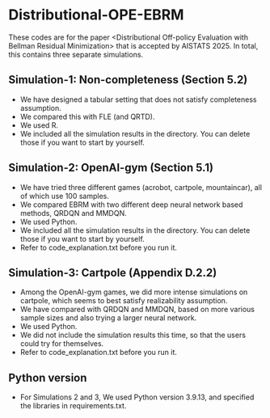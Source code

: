 # Distributional-OPE-EBRM
These codes are for the paper &lt;Distributional Off-policy Evaluation with Bellman Residual Minimization> that is accepted by AISTATS 2025.
In total, this contains three separate simulations.

## Simulation-1: Non-completeness (Section 5.2)
- We have designed a tabular setting that does not satisfy completeness assumption.
- We compared this with FLE (and QRTD).
- We used R.
- We included all the simulation results in the directory. You can delete those if you want to start by yourself.

## Simulation-2: OpenAI-gym (Section 5.1)
- We have tried three different games (acrobot, cartpole, mountaincar), all of which use 100 samples.
- We compared EBRM with two different deep neural network based methods, QRDQN and MMDQN.
- We used Python.
- We included all the simulation results in the directory. You can delete those if you want to start by yourself.
- Refer to code_explanation.txt before you run it.

## Simulation-3: Cartpole (Appendix D.2.2)
- Among the OpenAI-gym games, we did more intense simulations on cartpole, which seems to best satisfy realizability assumption.
- We have compared with QRDQN and MMDQN, based on more various sample sizes and also trying a larger neural network.
- We used Python.
- We did not include the simulation results this time, so that the users could try for themselves.
- Refer to code_explanation.txt before you run it.

## Python version
- For Simulations 2 and 3, We used Python version 3.9.13, and specified the libraries in requirements.txt.

